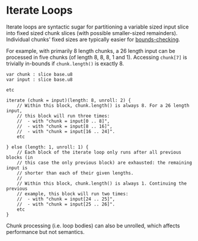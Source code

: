 # Iterate Loops

Iterate loops are syntactic sugar for partitioning a variable sized input slice
into fixed sized chunk slices (with possible smaller-sized remainders).
Individual chunks' fixed sizes are typically easier for
[bounds-checking](/doc/note/bounds-checking.md).

For example, with primarily 8 length chunks, a 26 length input can be processed
in five chunks (of length 8, 8, 8, 1 and 1). Accessing `chunk[7]` is trivially
in-bounds if `chunk.length()` is exactly 8.

```
var chunk : slice base.u8
var input : slice base.u8

etc

iterate (chunk = input)(length: 8, unroll: 2) {
    // Within this block, chunk.length() is always 8. For a 26 length input,
    // this block will run three times:
    //  - with "chunk = input[0 .. 8]",
    //  - with "chunk = input[8 .. 16]",
    //  - with "chunk = input[16 .. 24]".
    etc

} else (length: 1, unroll: 1) {
    // Each block of the iterate loop only runs after all previous blocks (in
    // this case the only previous block) are exhausted: the remaining input is
    // shorter than each of their given lengths.
    //
    // Within this block, chunk.length() is always 1. Continuing the previous
    // example, this block will run two times:
    //  - with "chunk = input[24 .. 25]",
    //  - with "chunk = input[25 .. 26]".
    etc
}
```

Chunk processing (i.e. loop bodies) can also be unrolled, which affects
performance but not semantics.
